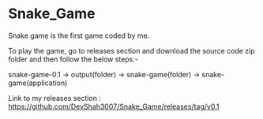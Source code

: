 # Snake_Game
Snake game is the first game coded by me.

To play the game, go to releases section and download the source code zip folder and then follow the below steps:-

snake-game-0.1 -> output(folder) -> snake-game(folder) -> snake-game(application)


Link to my releases section : https://github.com/DevShah3007/Snake_Game/releases/tag/v0.1 
